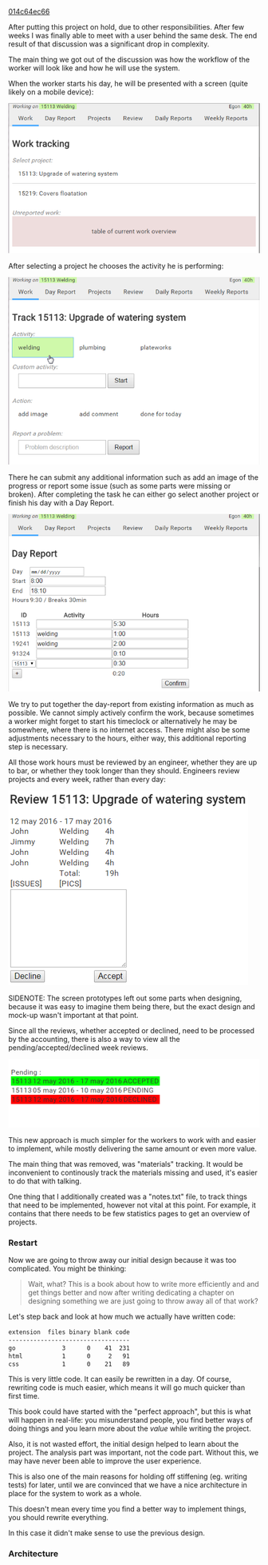 <a class="sha" href="https://github.com/loov/timeclock/tree/014c64ec669407036018948a9ef6e0ebd765a751">014c64ec66</a>

After putting this project on hold, due to other responsibilities.
After few weeks I was finally able to meet with a user behind the same desk.
The end result of that discussion was a significant drop in complexity.

The main thing we got out of the discussion was how the workflow of the worker
will look like and how he will use the system.

When the worker starts his day, he will be presented with a screen
(quite likely on a mobile device):

![Start Working](programming/timeclock/images/redesign-00-start-working.png)

After selecting a project he chooses the activity he is performing:

![Working](programming/timeclock/images/redesign-00-working.png)

There he can submit any additional information such as add an image of the
progress or report some issue (such as some parts were missing or broken).
After completing the task he can either go select another project or
finish his day with a Day Report.

![Day Report](programming/timeclock/images/redesign-00-day-report.png)

We try to put together the day-report from existing information as much as possible.
We cannot simply actively confirm the work, because sometimes a worker might forget
to start his timeclock or alternatively he may be somewhere, where there is no
internet access. There might also be some adjustments necessary to the hours,
either way, this additional reporting step is necessary.

All those work hours must be reviewed by an engineer, whether they are up to bar,
or whether they took longer than they should. Engineers review projects and
every week, rather than every day:

![Week Review](programming/timeclock/images/redesign-00-week-review.png)

SIDENOTE: The screen prototypes left out some parts when designing,
because it was easy to imagine them being there, but the exact design
and mock-up wasn't important at that point.

Since all the reviews, whether accepted or declined, need to be processed by
the accounting, there is also a way to view all the pending/accepted/declined
week reviews.

![Weekly Reports](programming/timeclock/images/redesign-00-weekly-reports.png)

This new approach is much simpler for the workers to work with and easier to implement,
while mostly delivering the same amount or even more value.

The main thing that was removed, was "materials" tracking. It would be inconvenient
to continously track the materials missing and used, it's easier to do that with talking.

One thing that I additionally created was a "notes.txt" file, to track things
that need to be implemented, however not vital at this point. For example, it
contains that there needs to be few statistics pages to get an overview of projects.

### Restart

Now we are going to throw away our initial design because it was too complicated.
You might be thinking:

> Wait, what? This is a book about how to write more efficiently and and get
> things better and now after writing dedicating a chapter on designing
> something we are just going to throw away all of that work?

Let's step back and look at how much we actually have written code:

```
extension  files binary blank code
----------------------------------
go             3      0    41  231
html           1      0     2   91
css            1      0    21   89
```

This is very little code. It can easily be rewritten in a day.
Of course, rewriting code is much easier, which means it will go much quicker
than first time.

This book could have started with the "perfect approach",
but this is what will happen in real-life: you misunderstand people, you find
better ways of doing things and you learn more about the *value* while
writing the project.

Also, it is not wasted effort, the initial design helped to learn about
the project. The analysis part was important, not the code part.
Without this, we may have never been able to improve the user experience.

This is also one of the main reasons for holding off stiffening
(eg. writing tests) for later, until we are convinced that we have
a nice architecture in place for the system to work as a whole.

This doesn't mean every time you find a better way to implement things,
you should rewrite everything.

In this case it didn't make sense to use the previous design.

### Architecture